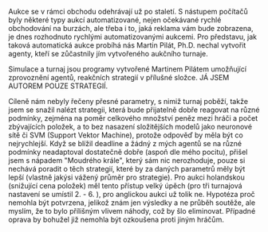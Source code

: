 Aukce se v rámci obchodu odehrávají už po staletí. S nástupem počítačů byly některé typy aukcí automatizované, nejen očekávané rychlé obchodování na burzách, ale třeba i to, jaká reklama vám bude zobrazena, je dnes rozhodnuto rychlými automatizovanými aukcemi. Pro představu, jak taková automatická aukce probíhá nás Martin Pilát, Ph.D. nechal vytvořit agenty, kteří se zůčastnily jím vytvořeného aukčního turnaje.

Simulace a turnaj jsou programy vytvořené Martinem Pilátem umožňující zprovoznění agentů, reakčních strategií v přílušné složce. JÁ JSEM AUTOREM POUZE STRATEGIÍ.

Cíleně nám nebyly řečeny přesné parametry, s nimiž turnaj poběží, takže jsem se snažil nalézt strategii, která bude přijatelně dobře reagovat na různé podmínky, zejména na poměr celkového množství peněz mezi hráči a počet zbývajících položek, a to bez nasazení složitějších modelů jako neuronové sítě či SVM (Support Vektor Machine), protože odpověď by měla být co nejrychlejší. Když se blížil deadline a žádný z mých agentů se na různé podmínky neadaptoval dostatečně dobře (aspoň dle mého pocitu), přišel jsem s nápadem "Moudrého krále", který sám nic nerozhoduje, pouze si nechává poradit o těch strategií, které by za daných parametrů měly být lepší (vlastně jakýsi vážený průměr pro strategie). Pro aukci holandskou (snižující cena položek) měl tento přístup velký úpěch (pro tři turnajová nastavení se umístil 2. - 6. ), pro anglickou aukci už tolik ne. Hypotéza proč nemohla být potvrzena, jelikož znám jen výsledky a ne průběh soutěže, ale myslím, že to bylo přílišným vlivem náhody, což by šlo eliminovat. Případné oprava by bohužel již nemohla být ozkoušena proti jiným hráčům.
